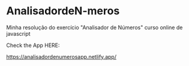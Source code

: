 # AnalisadordeN-meros
Minha resolução do exercício "Analisador de Números" curso online de javascript

Check the App HERE:

https://analisadordenumerosapp.netlify.app/
